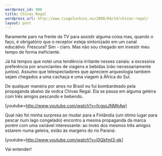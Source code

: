 ```yaml
--- 
wordpress_id: 900
title: Chivas Regal
wordpress_url: http://www.tiagoluchini.eu/2008/04/14/chivas-regal/
layout: post
---
```

Raramente paro na frente da TV para assistir alguma coisa mas, quando o faço, é obrigatório que o receptor esteja sintonizado em um canal educativo. Frescura? Sim - claro. Mas não sou chegado em investir meu tempo de forma ineficiente.

Já há tempos que notei uma tendência irritante nesses canais: a excessiva preferência por anunciantes de viagens e bebidas (não necessariamente juntos). Assumo que telespectadores que apreciem arqueologia também sejam chegados a uma cachaça e uma viagem à África do Sul.

De qualquer maneira por anos no Brasil eu fui bombardeado pela propaganda abaixo da vodca Chivas Regal. Ela se passa em alguma geleira com três amigos pescando e bebendo.

[youtube=http://www.youtube.com/watch?v=fcgssJNMhAw]

Qual não foi minha surpresa ao mudar para a Finlândia (um ótimo lugar para pescar num lago congelado) encontro a mesma propaganda da marca porém com uma variável interessante: ao invés dos mesmos três amigos estarem numa geleira, estão às margens do rio Paraná:

[youtube=http://www.youtube.com/watch?v=I0QkfmI3-ek]

Vai entender!
